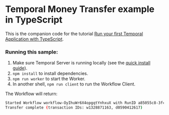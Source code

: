 # Temporal Money Transfer example in TypeScript

This is the companion code for the tutorial [Run your first Temporal Application with TypeScript](https://learn.temporal.io/getting_started/typescript/first_program_in_typescript).

### Running this sample:

1. Make sure Temporal Server is running locally (see the [quick install guide](https://docs.temporal.io/server/quick-install/)).
1. `npm install` to install dependencies.
1. `npm run worker` to start the Worker.
1. In another shell, `npm run client` to run the Workflow Client.

The Workflow will return:

```bash
Started Workflow workflow-OyIhuWr6X4opgqtYnhxuX with RunID a85055c8-3fce-466e-b4f6-8f66c16614e6
Transfer complete (transaction IDs: w1328871163, d0590412617)
```
